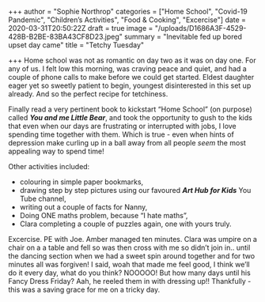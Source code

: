 +++
author = "Sophie Northrop"
categories = ["Home School", "Covid-19 Pandemic", "Children’s Activities", "Food & Cooking", "Excercise"]
date = 2020-03-31T20:50:22Z
draft = true
image = "/uploads/D1686A3F-4529-428B-B2BE-83BA43CF8D23.jpeg"
summary = "Inevitable fed up bored upset day came"
title = "Tetchy Tuesday"

+++
Home school was not as romantic on day two as it was on day one. For any of us. I felt low this morning, was craving peace and quiet, and had a couple of phone calls to make before we could get started. Eldest daughter eager yet so sweetly patient to begin, youngest disinterested in this set up already. And so the perfect recipe for tetchiness.

Finally read a very pertinent book to kickstart “Home School” (on purpose) called **_You and me Little Bear_**, and took the opportunity to gush to the kids that even when our days are frustrating or interrupted with jobs, I love spending time together with them. Which is true - even when hints of depression make curling up in a ball away from all people _seem_ the most appealing way to spend time!

Other activities included:

* colouring in simple paper bookmarks,
* drawing step by step pictures using our favoured **_Art Hub for Kids_** You Tube channel,
* writing out a couple of facts for Nanny,
* Doing ONE maths problem, because “I hate maths”,
* Clara completing a couple of puzzles again, one with yours truly.

Excercise. PE with Joe. Amber managed ten minutes. Clara was umpire on a chair on a a table and fell so was then cross with me so didn’t join in.. until the dancing section when we had a sweet spin around together and for two minutes all was forgiven! I said, woah that made me feel good, I think we’ll do it every day, what do you think? NOOOOO! But how many days until his Fancy Dress Friday? Aah, he reeled them in with dressing up!! Thankfully - this was a saving grace for me on a tricky day.